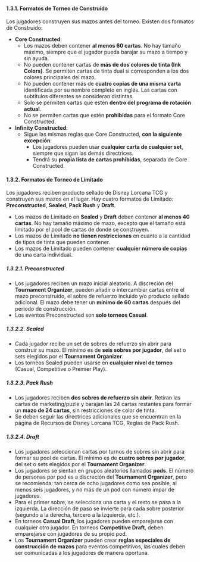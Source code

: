 #### **1.3.1. Formatos de Torneo de Construido**

Los jugadores construyen sus mazos antes del torneo. Existen dos formatos de Construido:

- **Core Constructed**:
    - Los mazos deben contener **al menos 60 cartas**. No hay tamaño máximo, siempre que el jugador pueda barajar su mazo a tiempo y sin ayuda.
    - No pueden contener cartas de **más de dos colores de tinta (Ink Colors)**. Se permiten cartas de tinta dual si corresponden a los dos colores principales del mazo.
    - No pueden contener más de **cuatro copias de una misma carta** identificada por su nombre completo en inglés. Las cartas con subtítulos diferentes se consideran distintas.
    - Solo se permiten cartas que estén **dentro del programa de rotación actual**.
    - No se permiten cartas que estén **prohibidas** para el formato Core Constructed.
- **Infinity Constructed**:
    - Sigue las mismas reglas que Core Constructed, **con la siguiente excepción**:
        - Los jugadores pueden usar **cualquier carta de cualquier set**, siempre que sigan las demás directrices.
        - Tendrá su **propia lista de cartas prohibidas**, separada de Core Constructed.

#### **1.3.2. Formatos de Torneo de Limitado**

Los jugadores reciben producto sellado de Disney Lorcana TCG y construyen sus mazos en el lugar. Hay cuatro formatos de Limitado: **Preconstructed**, **Sealed**, **Pack Rush** y **Draft**.

- Los mazos de Limitado en **Sealed** y **Draft** deben contener **al menos 40 cartas**. No hay tamaño máximo de mazo, excepto que el tamaño está limitado por el pool de cartas de donde se construyen.
- Los mazos de Limitado **no tienen restricciones** en cuanto a la cantidad de tipos de tinta que pueden contener.
- Los mazos de Limitado pueden contener **cualquier número de copias** de una carta individual.

##### **1.3.2.1. Preconstructed**

- Los jugadores reciben un mazo inicial aleatorio. A discreción del **Tournament Organizer**, pueden añadir o intercambiar cartas entre el mazo preconstruido, el sobre de refuerzo incluido y/o producto sellado adicional. El mazo debe tener un **mínimo de 60 cartas** después del periodo de construcción.
- Los eventos Preconstructed son **solo torneos Casual**.

##### **1.3.2.2. Sealed**

- Cada jugador recibe un set de sobres de refuerzo sin abrir para construir su mazo. El mínimo es de **seis sobres por jugador**, del set o sets elegidos por el **Tournament Organizer**.
- Los torneos Sealed pueden usarse en **cualquier nivel de torneo** (Casual, Competitive o Premier Play).

##### **1.3.2.3. Pack Rush**

- Los jugadores reciben **dos sobres de refuerzo sin abrir**. Retiran las cartas de marketing/puzle y barajan las 24 cartas restantes para formar un **mazo de 24 cartas**, sin restricciones de color de tinta.
- Se deben seguir las directrices adicionales que se encuentran en la página de Recursos de Disney Lorcana TCG, Reglas de Pack Rush.

##### **1.3.2.4. Draft**

- Los jugadores seleccionan cartas por turnos de sobres sin abrir para formar su pool de cartas. El mínimo es de **cuatro sobres por jugador**, del set o sets elegidos por el **Tournament Organizer**.
- Los jugadores se sientan en grupos aleatorios llamados **pods**. El número de personas por pod es a discreción del **Tournament Organizer**, pero se recomienda: tan cerca de ocho jugadores como sea posible, al menos seis jugadores, y no más de un pod con número impar de jugadores.
- Para el primer sobre, se selecciona una carta y el resto se pasa a la izquierda. La dirección de paso se invierte para cada sobre posterior (segundo a la derecha, tercero a la izquierda, etc.).
- En torneos **Casual Draft**, los jugadores pueden emparejarse con cualquier otro jugador. En torneos **Competitive Draft**, deben emparejarse con jugadores de su propio pod.
- Los **Tournament Organizer** pueden crear **reglas especiales de construcción de mazos** para eventos competitivos, las cuales deben ser comunicadas a los jugadores de manera oportuna.